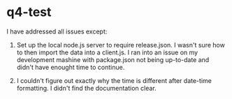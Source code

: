 # q4-test

I have addressed all issues except:

1. Set up the local node.js server to require release.json. I wasn't sure how to then import the data into a client.js. I ran into an issue on my development mashine with package.json not being up-to-date and didn't have enought time to continue.

2. I couldn't figure out exactly why the time is different after date-time formatting. I didn't find the documentation clear.
